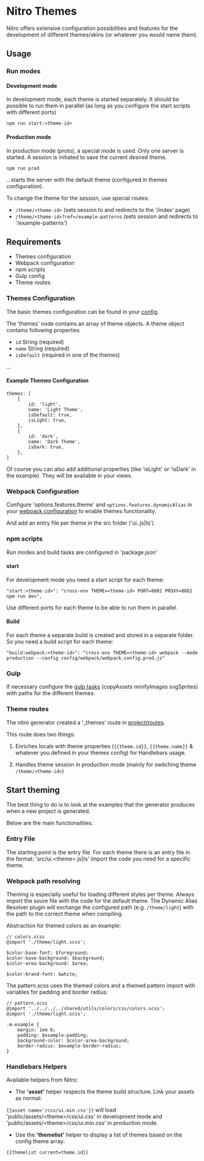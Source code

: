 # Nitro Themes

Nitro offers extensive configuration possibilities and features for the development 
of different themes/skins (or whatever you would name them).

## Usage

### Run modes

#### Development mode

In development mode, each theme is started separately. 
It should be possible to run them in parallel (as long as you configure the start scripts with different ports)

```
npm run start:<theme-id>
```

#### Production mode

In production mode (proto), a special mode is used. Only one server is started.
A session is initiated to save the current desired theme.

```
npm run prod
```

...starts the server with the default theme (configured in themes configuration).

To change the theme for the session, use special routes:

-   `/theme/<theme-id>` (sets session to <theme-id> and redirects to the '/index' page)
-   `/theme/<theme-id>?ref=/example-patterns` (sets session and redirects to '/example-patterns')

## Requirements

-   Themes configuration
-   Webpack configuration
-   npm scripts
-   Gulp config
-   Theme routes

### Themes Configuration

The basic themes configuration can be found in your [config](../../config).

The 'themes' node contains an array of theme objects. A theme object contains following properties 

-   `id` String (required)
-   `name` String (required)
-   `isDefault` (required in one of the themes)

...

#### Example Themes Configuration

```
themes: [
    {
        id: 'light',
        name: 'Light Theme',
        isDefault: true,
        isLight: true,
    },
    {
        id: 'dark',
        name: 'Dark Theme',
        isDark: true,
    },
]
```

Of course you can also add additional properties (like 'isLight' or 'isDark' in the example).
They will be available in your views.

### Webpack Configuration

Configure 'options.features.theme' and `options.features.dynamicAlias` in your 
[webpack configuration](./nitro-webpack.md) to enable themes functionality.

And add an entry file per theme in the src folder ('ui.<theme-id>.js|ts')

### npm scripts

Run modes and build tasks are configured in 'package.json'

#### start

For development mode you need a start script for each theme:

```
"start:<theme-id>": "cross-env THEME=<theme-id> PORT=8081 PROXY=8082 npm run dev",
```

Use different ports for each theme to be able to run them in parallel.

#### Build

For each theme a separate build is created and stored in a separate folder.
So you need a build script for each theme:

```
"build:webpack:<theme-id>": "cross-env THEME=<theme-id> webpack --mode production --config config/webpack/webpack.config.prod.js"
```

### Gulp

If necessary configure the [gulp tasks](../../config/default/gulp.js) (copyAssets minifyImages svgSprites) with paths for the different themes.

### Theme routes

The nitro generator created a '_themes' route in [project/routes](../../project/routes/_themes.js).

This route does two things:

1.  Enriches locals with theme properties (`{{theme.id}}`, `{{theme.name}}` & whatever you defined in your themes config) for Handlebars usage.

1.  Handles theme session in production mode (mainly for switching theme `/theme/<theme-id>`)

## Start theming

The best thing to do is to look at the examples that the generator produces when a new project is generated.

Below are the main functionalities:

### Entry File

The starting point is the entry file. For each theme there is an entry file in the format: 'src/ui.\<theme\>.js|ts'
Import the code you need for a specific theme.

### Webpack path resolving

Theming is especially useful for loading different styles per theme.
Always import the soure file with the code for the default theme. 
The Dynamic Alias Resolver plugin will exchange the configured path (e.g. `/theme/light`)
with the path to the correct theme when compiling.

Abstraction for themed colors as an example:

```
// colors.scss
@import './theme/light.scss';

$color-base-font: $foreground;
$color-base-background: $background;
$color-area-background: $area;

$color-brand-font: $white;
```

The pattern.scss uses the themed colors and a themed pattern import with variables for padding and border radius:

```
// pattern.scss
@import '../../../../shared/utils/colors/css/colors.scss';
@import './theme/light.scss';

.m-example {
	margin: 1em 0;
	padding: $example-padding;
	background-color: $color-area-background;
	border-radius: $example-border-radius;
}
```

### Handlebars Helpers

Available helpers from Nitro:

-   The **'asset'** helper respects the theme build structure. Link your assets as normal:

`{{asset name='/css/ui.min.css'}}` will load 'public/assets/\<theme>\/css/ui.css' in development mode and
'public/assets/\<theme\>/css/ui.min.css' in production mode.

-   Use the **'themelist'** helper to display a list of themes based on the config theme array:

`{{themelist current=theme.id}}`
